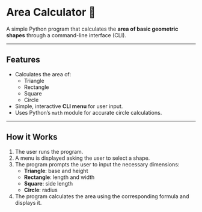 # Area Calculator 📐

A simple Python program that calculates the **area of basic geometric shapes** through a command-line interface (CLI).  

---

## Features
- Calculates the area of:
  - Triangle
  - Rectangle
  - Square
  - Circle
- Simple, interactive **CLI menu** for user input.
- Uses Python’s `math` module for accurate circle calculations.

---

## How it Works
1. The user runs the program.
2. A menu is displayed asking the user to select a shape.
3. The program prompts the user to input the necessary dimensions:
   - **Triangle**: base and height
   - **Rectangle**: length and width
   - **Square**: side length
   - **Circle**: radius
4. The program calculates the area using the corresponding formula and displays it.

